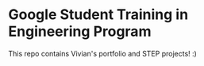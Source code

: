 # Google Student Training in Engineering Program

This repo contains Vivian's portfolio and STEP projects! :)
